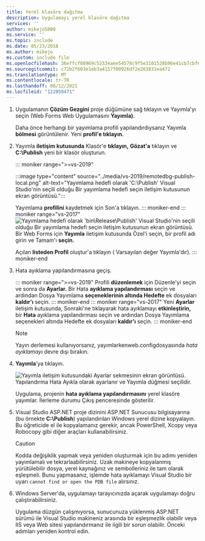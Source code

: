 ```yaml
---
title: Yerel klasöre dağıtma
description: Uygulamayı yerel klasöre dağıtma
services: ''
author: mikejo5000
ms.service: ''
ms.topic: include
ms.date: 05/23/2018
ms.author: mikejo
ms.custom: include file
ms.openlocfilehash: 36effcf08969c5233eaee54578c9f5e3101528b96e41cb7cbf6c0025c1f7c56b
ms.sourcegitcommit: c72b2f603e1eb3a4157f00926df2e263831ea472
ms.translationtype: MT
ms.contentlocale: tr-TR
ms.lasthandoff: 08/12/2021
ms.locfileid: "122058471"
---
```

1. Uygulamanın **Çözüm Gezgini** proje düğümüne sağ tıklayın ve Yayımla'yı seçin (Web Forms Web Uygulamasını **Yayımla).** 

    Daha önce herhangi bir yayımlama profili yapılandırdıysanız Yayımla **bölmesi** görüntülenir. Yeni **profil'e tıklayın.**

1. Yayımla **iletişim kutusunda** Klasör'e **tıklayın,** **Gözat'a** tıklayın ve **C:\Publish** yeni bir klasör oluşturun.

   ::: moniker range=">=vs-2019"

   :::image type="content" source="../media/vs-2019/remotedbg-publish-local.png" alt-text="Yayımlama hedefi olarak 'C:\Publish' Visual Studio'nin seçili olduğu Bir yayımlama hedefi seçin iletişim kutusunun ekran görüntüsü.":::

   Yayımlama **profilini** kaydetmek için Son'a tıklayın.
   ::: moniker-end
   ::: moniker range="vs-2017"
   ![Yayımlama hedefi olarak 'bin\Release\Publish' Visual Studio'nin seçili olduğu Bir yayımlama hedefi seçin iletişim kutusunun ekran görüntüsü.](../media/remotedbg_publish_local.png)
   Bir Web Forms için **Yayımla** iletişim kutusunda Özel'i seçin, bir profil adı girin ve Tamam'ı **seçin.**

   Açılan **listeden Profil** oluştur'a tıklayın ( Varsayılan değer Yayımla'dır).
   ::: moniker-end

1. Hata ayıklama yapılandırmasına geçiş.

   ::: moniker range=">=vs-2019"
   Profili **düzenlemek** için Düzenle'yi seçin ve sonra da **Ayarlar.** Bir Hata **ayıklama yapılandırması** seçin ve ardından Dosya Yayımlama **seçeneklerinin altında Hedefte** ek dosyaları **kaldır'ı** seçin.
   ::: moniker-end
   ::: moniker range="vs-2017"
   Yeni **Ayarlar** iletişim kutusunda, Sonraki'ne tıklayarak hata ayıklamayı **etkinleştirin,** bir  **Hata** ayıklama yapılandırması seçin ve ardından Dosya Yayımlama seçenekleri altında Hedefte ek dosyaları **kaldır'ı** seçin.
   ::: moniker-end

   > [!NOTE]
   > Yayın derlemesi kullanıyorsanız, yayımlarkenweb.configdosyasında *hata ayıklamayı* devre dışı bırakın.

1. **Yayımla**’ya tıklayın.

    ![Yayımla iletişim kutusundaki Ayarlar sekmesinin ekran görüntüsü. Yapılandırma Hata Ayıkla olarak ayarlanır ve Yayımla düğmesi seçilidir.](../media/remotedbg_publish_debug_config.png)

    Uygulama, projenin **hata ayıklama yapılandırmasını** yerel klasöre yayımlar. İlerleme durumu Çıkış penceresinde gösterilir.

1. Visual Studio ASP.NET proje dizinini ASP.NET Sunucusu bilgisayarına (bu örnekte **C:\Publish**) yapılandırılan Windows yerel dizine kopyalayın. Bu öğreticide el ile kopyalamanız gerekir, ancak PowerShell, Xcopy veya Robocopy gibi diğer araçları kullanabilirsiniz.

    > [!CAUTION]
    > Kodda değişiklik yapmak veya yeniden oluşturmak için bu adımı yeniden yayımlamalı ve tekrarlaabilirsiniz. Uzak makineye kopyalanmış yürütülebilir dosya, yerel kaynağınız ve sembolleriniz ile tam olarak eşleşmeli. Bunu yapmasanız, işlemde hata ayıklamayı Visual Studio bir uyarı `cannot find or open the PDB file` alırsınız.

1. Windows Server'da, uygulamayı tarayıcınızda açarak uygulamayı doğru çalıştırabilirsiniz.

    Uygulama düzgün çalışmıyorsa, sunucunuza yüklenmiş ASP.NET sürümü ile Visual Studio makineniz arasında bir eşleşmezlik olabilir veya IIS veya Web sitesi yapılandırmanız ile ilgili bir sorun olabilir. Önceki adımları yeniden kontrol edin.
